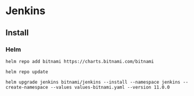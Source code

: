 # Jenkins

## Install

### Helm

```shell
helm repo add bitnami https://charts.bitnami.com/bitnami

helm repo update

helm upgrade jenkins bitnami/jenkins --install --namespace jenkins --create-namespace --values values-bitnami.yaml --version 11.0.0
```
